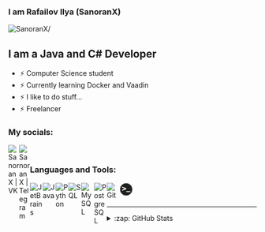 ### I am Rafailov Ilya (SanoranX)
<p align="left"> 
  <img src=https://badges.pufler.dev/years/SanoranX alt=SanoranX/> 
</p>



## I am a Java and C# Developer

- ⚡ Computer Science student
- ⚡ Currently learning Docker and Vaadin
- ⚡ I like to do stuff...
- ⚡ Freelancer

### My socials:

[<img align="left" alt="SanoranX | VK" width="22px" src="https://cdn.jsdelivr.net/npm/simple-icons@v3/icons/vk.svg" />][vk]
[<img align="left" alt="SanoranX | Telegram" width="22px" src="https://simpleicons.org/icons/telegram.svg" />][tg]

<br />

### Languages and Tools:

<img align="left" alt="JetBrains" width="26px" src="https://simpleicons.org/icons/jetbrains.svg" />
<img align="left" alt="Java" width="26px" src="https://simpleicons.org/icons/java.svg" />
<img align="left" alt="Python" width="26px" src="https://simpleicons.org/icons/python.svg" />

<img align="left" alt="SQL" width="26px" src="https://image.flaticon.com/icons/svg/29/29165.svg" />
<img align="left" alt="MySQL" width="26px" src="https://simpleicons.org/icons/mysql.svg" />
<img align="left" alt="PostgreSQL" width="26px" src="http://simpleicons.org/icons/postgresql.svg" />

<img align="left" alt="Git" width="26px" src="https://simpleicons.org/icons/git.svg" />
<img align="left" alt="Terminal" width="26px" src="https://raw.githubusercontent.com/github/explore/80688e429a7d4ef2fca1e82350fe8e3517d3494d/topics/terminal/terminal.png" />

<br />
<br />

---

<details>
  <summary>:zap: GitHub Stats</summary>
  <img align="left" alt="SanoranX's GitHub Stats" src="https://github-readme-stats.vercel.app/api?username=sanoranx&show_icons=true&theme=dracula" />
</details>

[vk]: https://vk.com/mrrafailov
[tg]: https://t.me/mrrafailov
